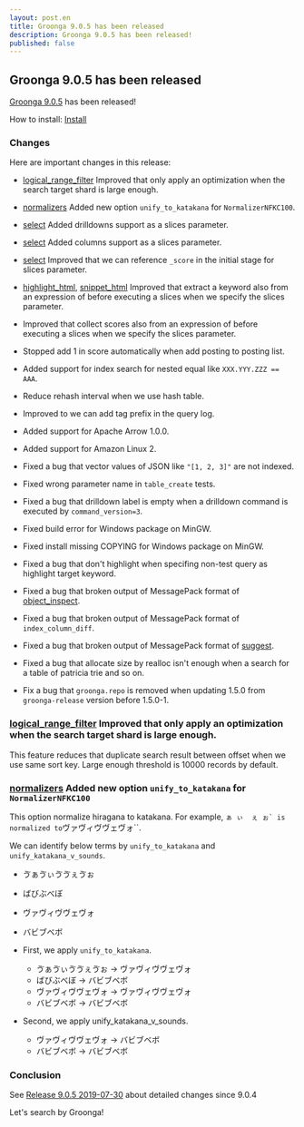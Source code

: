 ```yaml
---
layout: post.en
title: Groonga 9.0.5 has been released
description: Groonga 9.0.5 has been released!
published: false
---
```


## Groonga 9.0.5 has been released

[Groonga 9.0.5](/docs/news.html#release-9-0-5) has been released!

How to install: [Install](/docs/install.html)

### Changes

Here are important changes in this release:

* [logical_range_filter](/docs/reference/commands/logical_range_filter.html) Improved that only apply an optimization when the search target shard is large enough.

* [normalizers](/docs/reference/normalizers.html) Added new option ``unify_to_katakana`` for ``NormalizerNFKC100``.

* [select](/docs/reference/commands/select.html) Added drilldowns support as a slices parameter.

* [select](/docs/reference/commands/select.html) Added columns support as a slices parameter.

* [select](/docs/reference/commands/select.html) Improved that we can reference ``_score`` in the initial stage for slices parameter.

* [highlight_html](/docs/reference/functions/highlight_html.html), [snippet_html](/docs/reference/functions/snippet_html.html) Improved that extract a keyword also from an expression of before executing a slices when we specify the slices parameter.

* Improved that collect scores also from an expression of before executing a slices when we specify the slices parameter.

* Stopped add 1 in score automatically when add posting to posting list.

* Added support for index search for nested equal like ``XXX.YYY.ZZZ == AAA``.

* Reduce rehash interval when we use hash table.

* Improved to we can add tag prefix in the query log.

* Added support for Apache Arrow 1.0.0.

* Added support for Amazon Linux 2.

* Fixed a bug that vector values of JSON like ``"[1, 2, 3]"`` are not indexed.

* Fixed wrong parameter name in ``table_create`` tests.

* Fixed a bug that drilldown label is empty when a drilldown command is executed by ``command_version=3``.

* Fixed build error for Windows package on MinGW.

* Fixed install missing COPYING for Windows package on MinGW.

* Fixed a bug that don't highlight when specifing non-test query as highlight target keyword.

* Fixed a bug that broken output of MessagePack format of [object_inspect](/docs/reference/commands/object_inspect).

* Fixed a bug that broken output of MessagePack format of ``index_column_diff``.

* Fixed a bug that broken output of MessagePack format of [suggest](/docs/reference/commands/suggest.html).

* Fixed a bug that allocate size by realloc isn't enough when a search for a table of patricia trie and so on.

* Fix a bug that ``groonga.repo`` is removed when updating 1.5.0 from ``groonga-release`` version before 1.5.0-1.

### [logical_range_filter](/docs/reference/commands/logical_range_filter.html) Improved that only apply an optimization when the search target shard is large enough.

This feature reduces that duplicate search result between offset when we use same sort key.
Large enough threshold is 10000 records by default.

### [normalizers](/docs/reference/normalizers.html) Added new option ``unify_to_katakana`` for ``NormalizerNFKC100``

This option normalize hiragana to katakana.
For example, `` ぁ ぃ  ぇ ぉ` is normalized to ``ヴァヴィヴヴェヴォ``.

We can identify below terms by ``unify_to_katakana`` and ``unify_katakana_v_sounds``.

* ゔぁゔぃゔゔぇゔぉ
* ばびぶべぼ
* ヴァヴィヴヴェヴォ
* バビブベボ

* First, we apply ``unify_to_katakana``.

  * ゔぁゔぃゔゔぇゔぉ -> ヴァヴィヴヴェヴォ
  * ばびぶべぼ -> バビブベボ
  * ヴァヴィヴヴェヴォ -> ヴァヴィヴヴェヴォ
  * バビブベボ -> バビブベボ

* Second, we apply unify_katakana_v_sounds.

  * ヴァヴィヴヴェヴォ -> バビブベボ
  * バビブベボ -> バビブベボ

### Conclusion

See [Release 9.0.5 2019-07-30](/docs/news.html#release-9-0-5) about detailed changes since 9.0.4

Let's search by Groonga!
